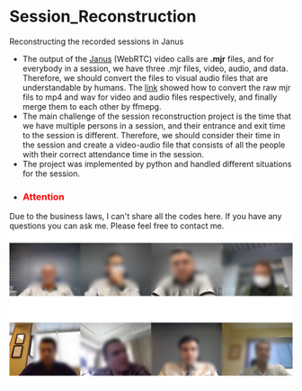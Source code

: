 # Session_Reconstruction
Reconstructing the recorded sessions in Janus
- The output of the [Janus](https://github.com/meetecho/janus-gateway) (WebRTC) video calls are **.mjr** files, and for everybody in a session, we have three .mjr files, video, audio, and data. Therefore, we should convert the files to visual audio files that are understandable by humans. The [link](https://ourcodeworld.com/articles/read/1198/how-to-join-the-audio-and-video-mjr-from-a-recorded-session-of-janus-gateway-in-ubuntu-18-04) showed how to convert the raw mjr fils to mp4 and wav for video and audio files respectively, and finally merge them to each other by ffmepg. 
- The main challenge of the session reconstruction project is the time that we have multiple persons in a session, and their entrance and exit time to the session is different. Therefore, we should consider their time in the session and create a video-audio file that consists of all the people with their correct attendance time in the session.
- The project was implemented by python and handled different situations for the session.
- ### <span style="color:Red">Attention</span>
Due to the business laws, I can't share all the codes here. If you have any questions you can ask me. Please feel free to contact me.
![plot](./img/session.png)
